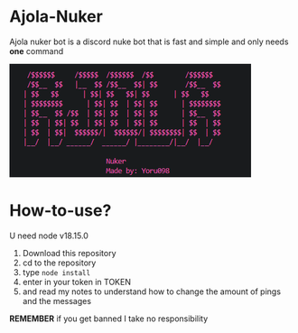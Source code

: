 # Ajola-Nuker

Ajola nuker bot is a discord nuke bot that is fast and simple and only needs __one__ command

![Ajola](Ajolaconsole.png)

# How-to-use?

U need node v18.15.0

1. Download this repository
2. cd to the repository
3. type ``node install``
4. enter in your token in TOKEN
5. and read my notes to understand how to change the amount of pings and the messages

__REMEMBER__ if you get banned I take no responsibility
